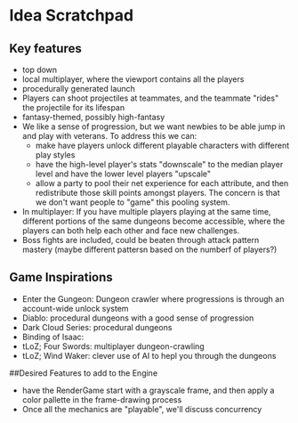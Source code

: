 # Idea Scratchpad

## Key features
- top down
- local multiplayer, where the viewport contains all the players
- procedurally generated launch 
- Players can shoot projectiles at teammates, and the teammate "rides" the projectile for its lifespan
- fantasy-themed, possibly high-fantasy
- We like a sense of progression, but we want newbies to be able jump in and play with veterans. To address this we can:
   + make have players unlock different playable characters with different play styles
   + have the high-level player's stats "downscale" to the median player level and have the lower level players "upscale"
   + allow a party to pool their net experience for each attribute, and then redistribute those skill points amongst 
 players. The concern is that we don't want people to "game" this pooling system.
- In multiplayer: If you have multiple players playing at the same time, different portions of the same dungeons become 
accessible, where the players can both help each other and face new challenges. 
- Boss fights are included, could be beaten through attack pattern mastery (maybe different pattersn based on the numberf of players?)  

## Game Inspirations
- Enter the Gungeon: Dungeon crawler where progressions is through an account-wide unlock system
- Diablo: procedural dungeons with a good sense of progression
- Dark Cloud Series: procedural dungeons
- Binding of Isaac: 
- tLoZ; Four Swords: multiplayer dungeon-crawling
- tLoZ; Wind Waker: clever use of AI to hepl you through the dungeons

##Desired Features to add to the Engine
- have the RenderGame start with a grayscale frame, and then apply a color pallette in the frame-drawing process
- Once all the mechanics are "playable", we'll discuss concurrency

